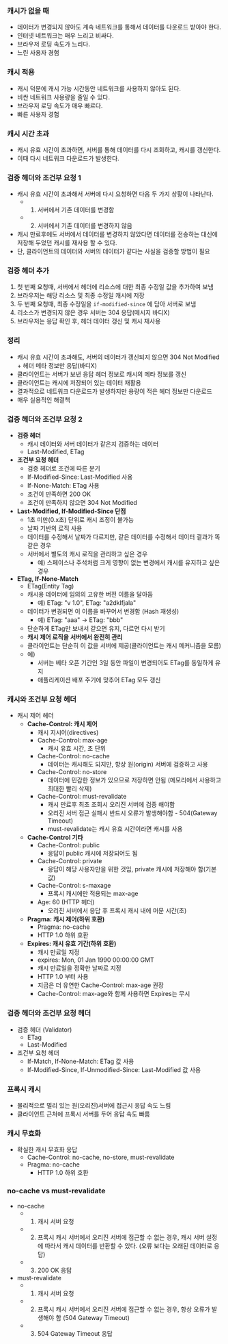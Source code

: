 ### 캐시가 없을 때
- 데이터가 변경되지 않아도 계속 네트워크를 통해서 데이터를 다운로드 받아야 한다.
- 인터넷 네트워크는 매우 느리고 비싸다.
- 브라우저 로딩 속도가 느리다.
- 느린 사용자 경험

### 캐시 적용
- 캐시 덕분에 캐시 가능 시간동안 네트워크를 사용하지 않아도 된다.
- 비싼 네트워크 사용량을 줄일 수 있다.
- 브라우저 로딩 속도가 매우 빠르다.
- 빠른 사용자 경험

### 캐시 시간 초과
- 캐시 유효 시간이 초과하면, 서버를 통해 데이터를 다시 조회하고, 캐시를 갱신한다.
- 이때 다시 네트워크 다운로드가 발생한다.

### 검증 헤더와 조건부 요청 1
- 캐시 유효 시간이 초과해서 서버에 다시 요청하면 다음 두 가지 상황이 나타난다.
	- 1. 서버에서 기존 데이터를 변경함
	- 2. 서버에서 기존 데이터를 변경하지 않음
- 캐시 만료후에도 서버에서 데이터를 변경하지 않았다면 데이터를 전송하는 대신에 저장해 두었던 캐시를 재사용 할 수 있다.
- 단, 클라이언트의 데이터와 서버의 데이터가 같다는 사실을 검증할 방법이 필요

### 검증 헤더 추가
1. 첫 번째 요청때, 서버에서 헤더에 리소스에 대한 최종 수정일 값을 추가하여 보냄
2. 브라우저는 해당 리소스 및 최종 수정일 캐시에 저장
3. 두 번째 요청때, 최종 수정일을 `if-modified-since` 에 담아 서버로 보냄
4. 리소스가 변경되지 않은 경우 서버는 304 응답(메시지 바디X)
5. 브라우저는 응답 확인 후, 헤더 데이터 갱신 및 캐시 재사용

### 정리
- 캐시 유효 시간이 초과해도, 서버의 데이터가 갱신되지 않으면 304 Not Modified + 헤더 메타 정보만 응답(바디X)
- 클라이언트는 서버가 보낸 응답 헤더 정보로 캐시의 메타 정보를 갱신
- 클라이언트는 캐시에 저장되어 있는 데이터 재활용
- 결과적으로 네트워크 다운로드가 발생하지만 용량이 적은 헤더 정보만 다운로드
- 매우 실용적인 해결책

### 검증 헤더와 조건부 요청 2
- **검증 헤더**
	- 캐시 데이터와 서버 데이터가 같은지 검증하는 데이터
	- Last-Modified, ETag
- **조건부 요청 헤더**
	- 검증 헤더로 조건에 따른 분기
	- If-Modified-Since: Last-Modified 사용
	- If-None-Match: ETag 사용
	- 조건이 만족하면 200 OK
	- 조건이 만족하지 않으면 304 Not Modified
- **Last-Modified, If-Modified-Since 단점**
	- 1초 미만(0.x초) 단위로 캐시 조정이 불가능
	- 날짜 기반의 로직 사용
	- 데이터를 수정해서 날짜가 다르지만, 같은 데이터를 수정해서 데이터 결과가 똑같은 경우
	- 서버에서 별도의 캐시 로직을 관리하고 싶은 경우
		- 예) 스페이스나 주석처럼 크게 영향이 없는 변경에서 캐시를 유지하고 싶은 경우
- **ETag, If-None-Match**
	- ETag(Entity Tag)
	- 캐시용 데이터에 임의의 고유한 버전 이름을 달아둠
		- 예) ETag: "v 1.0", ETag: "a2dklfjala"
	- 데이터가 변경되면 이 이름을 바꾸어서 변경함 (Hash 재생성)
		- 예) ETag: "aaa" -> ETag: "bbb"
	- 단순하게 ETag만 보내서 같으면 유지, 다르면 다시 받기
	- **캐시 제어 로직을 서버에서 완전히 관리**
	- 클라이언트는 단순히 이 값을 서버에 제공(클라이언트는 캐시 메커니즘을 모름)
	- 예)
		- 서버는 베타 오픈 기간인 3일 동안 파일이 변경되어도 ETag를 동일하게 유지
		- 애플리케이션 배포 주기에 맞추어 ETag 모두 갱신

### 캐시와 조건부 요청 헤더
- 캐시 제어 헤더
	- **Cache-Control: 캐시 제어**
		- 캐시 지시어(directives)
		- Cache-Control: max-age
			- 캐시 유효 시간, 초 단위
		- Cache-Control: no-cache
			- 데이터는 캐시해도 되지만, 항상 원(origin) 서버에 검증하고 사용
		- Cache-Control: no-store
			- 데이터에 민감한 정보가 있으므로 저장하면 안됨
			  (메모리에서 사용하고 최대한 빨리 삭제)
		- Cache-Control: must-revalidate
			- 캐시 만료후 최초 조회시 오리진 서버에 검증 해야함
			- 오리진 서버 접근 실패시 반드시 오류가 발생해야함 - 504(Gateway Timeout)
			- must-revalidate는 캐시 유효 시간이라면 캐시를 사용
	- **Cache-Control 기타**
		- Cache-Control: public
			- 응답이 public 캐시에 저장되어도 됨
		- Cache-Control: private
			- 응답이 해당 사용자만을 위한 것임, private 캐시에 저장해야 함(기본값)
		- Cache-Control: s-maxage
			- 프록시 캐시에만 적용되는 max-age
		- Age: 60 (HTTP 헤더)
			- 오리진 서버에서 응답 후 프록시 캐시 내에 머문 시간(초)
	- **Pragma: 캐시 제어(하위 호환)**
		- Pragma: no-cache
		- HTTP 1.0 하위 호환
	- **Expires: 캐시 유효 기간(하위 호환)**
		- 캐시 만료일 지정
		- expires: Mon, 01 Jan 1990 00:00:00 GMT
		- 캐시 만료일을 정확한 날짜로 지정
		- HTTP 1.0 부터 사용
		- 지금은 더 유연한 Cache-Control: max-age 권장
		- Cache-Control: max-age와 함께 사용하면 Expires는 무시

### 검증 헤더와 조건부 요청 헤더
- 검증 헤더 (Validator)
	- ETag
	- Last-Modified
- 조건부 요청 헤더
	- If-Match, If-None-Match: ETag 값 사용
	- If-Modified-Since, If-Unmodified-Since: Last-Modified 값 사용

### 프록시 캐시
- 물리적으로 멀리 있는 원(오리진)서버에 접근시 응답 속도 느림
- 클라이언트 근처에 프록시 서버를 두어 응답 속도 빠름

### 캐시 무효화
- 확실한 캐시 무효화 응답
	- Cache-Control: no-cache, no-store, must-revalidate
	- Pragma: no-cache
		- HTTP 1.0 하위 호환

### no-cache vs must-revalidate
- no-cache
	- 1. 캐시 서버 요청
	- 2. 프록시 캐시 서버에서 오리진 서버에 접근할 수 없는 경우, 캐시 서버 설정에 따라서 캐시 데이터를 반환할 수 있다. (오류 보다는 오래된 데이터로 응답)
	- 3. 200 OK 응답
- must-revalidate
	- 1. 캐시 서버 요청
	- 2. 프록시 캐시 서버에서 오리진 서버에 접근할 수 없는 경우, 항상 오류가 발생해야 함 (504 Gateway Timeout)
	- 3. 504 Gateway Timeout 응답